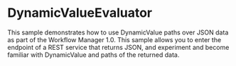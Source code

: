 # DynamicValueEvaluator
This sample demonstrates how to use DynamicValue paths over JSON data as part of the Workflow Manager 1.0.  This sample allows you to enter the endpoint of a REST service that returns JSON, and experiment and become familiar with DynamicValue and paths of the returned data.
